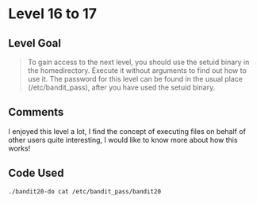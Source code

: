 # Level 16 to 17

## Level Goal
> To gain access to the next level, you should use the setuid binary in the homedirectory. Execute it without arguments to find out how to use it. The password for this level can be found in the usual place (/etc/bandit_pass), after you have used the setuid binary.

## Comments
I enjoyed this level a lot, I find the concept of executing files on behalf of other users quite interesting, I would like to know more about how this works!

Code Used
------
```bash
./bandit20-do cat /etc/bandit_pass/bandit20
```
